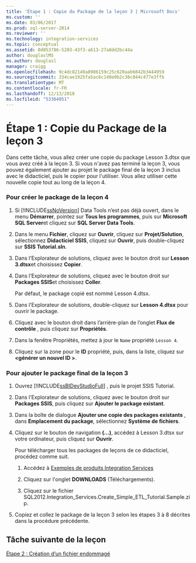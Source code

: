 ```yaml
---
title: 'Étape 1 : Copie du Package de la leçon 3 | Microsoft Docs'
ms.custom: ''
ms.date: 03/06/2017
ms.prod: sql-server-2014
ms.reviewer: ''
ms.technology: integration-services
ms.topic: conceptual
ms.assetid: 0d053786-5203-43f3-a613-27a8dd2bc44a
author: douglaslMS
ms.author: douglasl
manager: craigg
ms.openlocfilehash: 9c4dc82149a8906159c25c620aab6842b3444959
ms.sourcegitcommit: 334cae1925fa5ac6c140e0b2c38c844c477e3ffb
ms.translationtype: MT
ms.contentlocale: fr-FR
ms.lasthandoff: 12/13/2018
ms.locfileid: "53364051"
---
```

# <a name="step-1-copying-the-lesson-3-package"></a>Étape 1 : Copie du Package de la leçon 3
  Dans cette tâche, vous allez créer une copie du package Lesson 3.dtsx que vous avez créé à la leçon 3. Si vous n'avez pas terminé la leçon 3, vous pouvez également ajouter au projet le package final de la leçon 3 inclus avec le didacticiel, puis le copier pour l'utiliser. Vous allez utiliser cette nouvelle copie tout au long de la leçon 4.  
  
### <a name="to-create-the-lesson-4-package"></a>Pour créer le package de la leçon 4  
  
1.  Si [!INCLUDE[ssNoVersion](../includes/ssnoversion-md.md)] Data Tools n’est pas déjà ouvert, dans le menu **Démarrer**, pointez sur **Tous les programmes**, puis sur **Microsoft SQL Server**et cliquez sur **SQL Server Data Tools**.  
  
2.  Dans le menu **Fichier**, cliquez sur **Ouvrir**, cliquez sur **Projet/Solution**, sélectionnez **Didacticiel SSIS**, cliquez sur **Ouvrir**, puis double-cliquez sur **SSIS Tutorial.sln**.  
  
3.  Dans l’Explorateur de solutions, cliquez avec le bouton droit sur **Lesson 3.dtsx**et choisissez **Copier**.  
  
4.  Dans l’Explorateur de solutions, cliquez avec le bouton droit sur **Packages SSIS**et choisissez **Coller**.  
  
     Par défaut, le package copié est nommé Lesson 4.dtsx.  
  
5.  Dans l’Explorateur de solutions, double-cliquez sur **Lesson 4.dtsx** pour ouvrir le package.  
  
6.  Cliquez avec le bouton droit dans l’arrière-plan de l’onglet **Flux de contrôle** , puis cliquez sur **Propriétés**.  
  
7.  Dans la fenêtre Propriétés, mettez à jour le `Name` propriété `Lesson 4`.  
  
8.  Cliquez sur la zone pour le **ID** propriété, puis, dans la liste, cliquez sur  **\<générer un nouvel ID >**.  
  
### <a name="to-add-the-completed-lesson-3-package"></a>Pour ajouter le package final de la leçon 3  
  
1.  Ouvrez [!INCLUDE[ssBIDevStudioFull](../includes/ssbidevstudiofull-md.md)] , puis le projet SSIS Tutorial.  
  
2.  Dans l’Explorateur de solutions, cliquez avec le bouton droit sur **Packages SSIS**, puis cliquez sur **Ajouter le package existant**.  
  
3.  Dans la boîte de dialogue **Ajouter une copie des packages existants** , dans **Emplacement du package**, sélectionnez **Système de fichiers**.  
  
4.  Cliquez sur le bouton de navigation **(...)**, accédez à Lesson 3.dtsx sur votre ordinateur, puis cliquez sur **Ouvrir**.  
  
     Pour télécharger tous les packages de leçons de ce didacticiel, procédez comme suit.  
  
    1.  Accédez à [Exemples de produits Integration Services](https://go.microsoft.com/fwlink/?LinkId=275027)  
  
    2.  Cliquez sur l'onglet **DOWNLOADS** (Téléchargements).  
  
    3.  Cliquez sur le fichier SQL2012.Integration_Services.Create_Simple_ETL_Tutorial.Sample.zip.  
  
5.  Copiez et collez le package de la leçon 3 selon les étapes 3 à 8 décrites dans la procédure précédente.  
  
## <a name="next-task-in-lesson"></a>Tâche suivante de la leçon  
 [Étape 2 : Création d’un fichier endommagé](lesson-4-2-creating-a-corrupted-file.md)  
  
  
